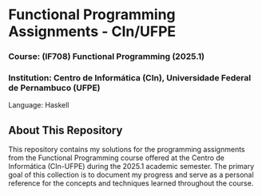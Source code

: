 # Functional Programming Assignments - CIn/UFPE
### Course: (IF708) Functional Programming (2025.1)
### Institution: Centro de Informática (CIn), Universidade Federal de Pernambuco (UFPE)

Language: Haskell

## About This Repository
This repository contains my solutions for the programming assignments from the Functional Programming course offered at the Centro de Informática (CIn-UFPE) during the 2025.1 academic semester. The primary goal of this collection is to document my progress and serve as a personal reference for the concepts and techniques learned throughout the course.